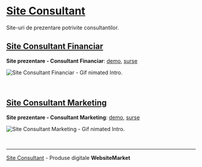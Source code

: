 # [Site Consultant](https://websitemarket.ro/site-consultant)

Site-uri de prezentare potrivite consultantilor.

## [Site Consultant Financiar](https://site-consultant-financiar.websitemarket.ro/)

**Site prezentare - Consultant Financiar**: [demo](https://site-consultant-financiar.websitemarket.ro), [surse](https://github.com/creare-site/site-consultant-financiar)

![Site Consultant Financiar - Gif nimated Intro.](https://raw.githubusercontent.com/creare-site/static/master/produse/site-consultant-financiar-intro.gif)

<br />

## [Site Consultant Marketing](https://site-consultant-marketing.websitemarket.ro/)

**Site prezentare - Consultant Marketing**: [demo](https://site-consultant-marketing.websitemarket.ro), [surse](https://github.com/creare-site/site-consultant-marketing)

![Site Consultant Marketing - Gif nimated Intro.](https://raw.githubusercontent.com/creare-site/static/master/produse/site-consultant-marketing-intro.gif)

<br />

---
[Site Consultant](https://websitemarket.ro/site-consultant) - Produse digitale **WebsiteMarket**
